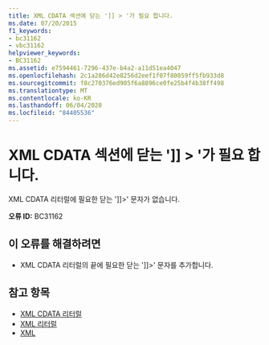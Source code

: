 ```yaml
---
title: XML CDATA 섹션에 닫는 ']] > '가 필요 합니다.
ms.date: 07/20/2015
f1_keywords:
- bc31162
- vbc31162
helpviewer_keywords:
- BC31162
ms.assetid: e7594461-7296-437e-b4a2-a11d51ea4047
ms.openlocfilehash: 2c1a286d42e8256d2eef1f07f80059ff5fb933d8
ms.sourcegitcommit: f8c270376ed905f6a8896ce0fe25b4f4b38ff498
ms.translationtype: MT
ms.contentlocale: ko-KR
ms.lasthandoff: 06/04/2020
ms.locfileid: "84405536"
---
```

# <a name="expected-closing--for-xml-cdata-section"></a>XML CDATA 섹션에 닫는 ']] > '가 필요 합니다.
XML CDATA 리터럴에 필요한 닫는 ']]>' 문자가 없습니다.  
  
 **오류 ID:** BC31162  
  
## <a name="to-correct-this-error"></a>이 오류를 해결하려면  
  
- XML CDATA 리터럴의 끝에 필요한 닫는 ']]>' 문자를 추가합니다.  
  
## <a name="see-also"></a>참고 항목

- [XML CDATA 리터럴](../language-reference/xml-literals/xml-cdata-literal.md)
- [XML 리터럴](../language-reference/xml-literals/index.md)
- [XML](../programming-guide/language-features/xml/index.md)
